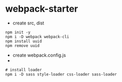 # webpack-starter

- create src, dist

```shell
npm init -y
npm i -D webpack webpack-cli
npm install uuid
npm remove uuid
```

- create webpack.config.js
-

```shell
# install loader
npm i -D sass style-loader css-loader sass-loader
```
